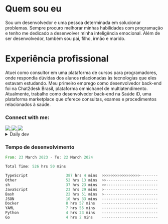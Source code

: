 # Quem sou eu
Sou um desenvolvedor e uma pessoa determinada em solucionar problemas. Sempre procuro melhorar minhas habilidades com programação e tenho me dedicado a desenvolver minha inteligência emocional. Além de ser desenvolvedor, também sou pai, filho, irmão e marido.

# Experiência profissional
Atuei como consultor em uma plataforma de cursos para programadores, onde respondia dúvidas dos alunos relacionadas às tecnologias que eles estavam estudando.
Meu primeiro emprego como desenvolvedor back-end foi na Chat2desk Brasil, plataforma omnichanel de multiatendimento.
Atualmente, trabalho como desenvolvedor back-end na Saúde iD, uma plataforma marketplace que oferece consultas, exames e procedimentos relacionados à saúde.

### Connect with me:
<a href="https://www.linkedin.com/in/theusmoreira" target="_blank" >
<img src="https://img.shields.io/badge/linkedin-%230077B5.svg?&style=for-the-badge&logo=linkedin&logoColor=white ">
</a>
<a href="https://www.instagram.com/matheus.s.moreira/" target="_blank">
<img src="https://img.shields.io/badge/instagram-%23E4405F.svg?&style=for-the-badge&logo=instagram&logoColor=white">
</a>
<a href="mailto:matheussm301@gmail.com"  target="_blank">
<img src="https://img.shields.io/badge/gmail-%23E4405F.svg?&style=for-the-badge&logo=gmail&logoColor=white">
</a>


<details>
  <summary>Daily dev </summary>
<p>
  <a href="https://app.daily.dev/matheussantos"><img src="https://github.com/matheus-santos-moreira/matheus-santos-moreira/blob/master/devcard.svg" width="200" alt="Matheus Santos's Dev Card"/></a>
 </p>
</details>

<h3>Tempo de desenvolvimento</h3>

<!--START_SECTION:waka-->

```rust
From: 23 March 2023 - To: 22 March 2024

Total Time: 526 hrs 50 mins

TypeScript                 387 hrs 4 mins  >>>>>>>>>>>>>>>>>--------   66.84 %
Other                      52 hrs 13 mins  >>-----------------------   09.02 %
sh                         37 hrs 23 mins  >>-----------------------   06.46 %
JavaScript                 23 hrs 29 mins  >------------------------   04.06 %
Bash                       22 hrs 51 mins  >------------------------   03.95 %
JSON                       10 hrs 33 mins  -------------------------   01.82 %
Docker                     8 hrs 57 mins   -------------------------   01.55 %
YAML                       7 hrs 55 mins   -------------------------   01.37 %
Python                     4 hrs 23 mins   -------------------------   00.76 %
Go                         4 hrs 2 mins    -------------------------   00.70 %
```

<!--END_SECTION:waka-->
